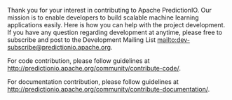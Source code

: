 <!--
Licensed to the Apache Software Foundation (ASF) under one or more
contributor license agreements.  See the NOTICE file distributed with
this work for additional information regarding copyright ownership.
The ASF licenses this file to You under the Apache License, Version 2.0
(the "License"); you may not use this file except in compliance with
the License.  You may obtain a copy of the License at

    http://www.apache.org/licenses/LICENSE-2.0

Unless required by applicable law or agreed to in writing, software
distributed under the License is distributed on an "AS IS" BASIS,
WITHOUT WARRANTIES OR CONDITIONS OF ANY KIND, either express or implied.
See the License for the specific language governing permissions and
limitations under the License.
-->

Thank you for your interest in contributing to Apache PredictionIO.
Our mission is to enable developers to build scalable machine learning applications easily.
Here is how you can help with the project development. If you have any
question regarding development at anytime, please free to subscribe and post to
the Development Mailing List <mailto:dev-subscribe@predictionio.apache.org>.

For code contribution, please follow guidelines at
http://predictionio.apache.org/community/contribute-code/.

For documentation contribution, please follow guidelines at
http://predictionio.apache.org/community/contribute-documentation/.

